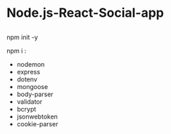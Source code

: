 # Node.js-React-Social-app

##
npm init -y

npm i :
- nodemon
- express
- dotenv
- mongoose
- body-parser
- validator
- bcrypt
- jsonwebtoken
- cookie-parser 
